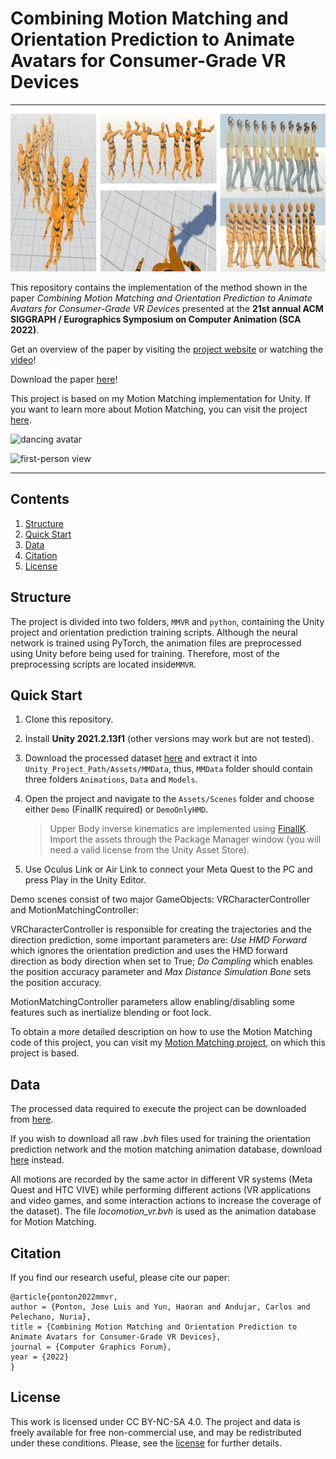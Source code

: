 # Combining Motion Matching and Orientation Prediction to Animate Avatars for Consumer-Grade VR Devices

---

<p align="center">
  <img 
    width="940"
    height="252"
    src="docs/assets/img/teaser.jpg"
  >
</p>

This repository contains the implementation of the method shown in the paper *Combining Motion Matching and Orientation Prediction to Animate Avatars for Consumer-Grade VR Devices* presented at the **21st annual ACM SIGGRAPH / Eurographics Symposium on Computer Animation (SCA 2022)**.

Get an overview of the paper by visiting the [project website](https://upc-virvig.github.io/MMVR/) or watching the [video](https://www.youtube.com/embed/crU9oLX0GnM)!

Download the paper [here](docs/assets/pdf/motion_matching_vr.pdf)!

This project is based on my Motion Matching implementation for Unity. If you want to learn more about Motion Matching, you can visit the project [here](https://github.com/JLPM22/MotionMatching).

![dancing avatar](docs/assets/img/dancing.gif)

![first-person view](docs/assets/img/first_person.gif)

---

## Contents

1. [Structure](#structure)
2. [Quick Start](#quick-start)
3. [Data](#data)
4. [Citation](#citation)
5. [License](#license)

## Structure

The project is divided into two folders, ``MMVR`` and ``python``, containing the Unity project and orientation prediction training scripts. Although the neural network is trained using PyTorch, the animation files are preprocessed using Unity before being used for training. Therefore, most of the preprocessing scripts are located inside``MMVR``.

## Quick Start

1. Clone this repository.

2. Install **Unity 2021.2.13f1** (other versions may work but are not tested).

3. Download the processed dataset [here](https://drive.google.com/file/d/1xLnj1kV9GzhhUr_Dw8O7dhGb2Vudeah_/view?usp=sharing) and extract it into ``Unity_Project_Path/Assets/MMData``, thus, ``MMData`` folder should contain three folders ``Animations``, ``Data`` and ``Models``.

4. Open the project and navigate to the ``Assets/Scenes`` folder and choose either ``Demo`` (FinalIK required) or ``DemoOnlyHMD``.
   
   > Upper Body inverse kinematics are implemented using [FinalIK](https://assetstore.unity.com/packages/tools/animation/final-ik-14290). Import the assets through the Package Manager window (you will need a valid license from the Unity Asset Store).

5. Use Oculus Link or Air Link to connect your Meta Quest to the PC and press Play in the Unity Editor. 

Demo scenes consist of two major GameObjects: VRCharacterController and MotionMatchingController:

VRCharacterController is responsible for creating the trajectories and the direction prediction, some important parameters are: *Use HMD Forward* which ignores the orientation prediction and uses the HMD forward direction as body direction when set to True; *Do Campling* which enables the position accuracy parameter and *Max Distance Simulation Bone* sets the position accuracy.

MotionMatchingController parameters allow enabling/disabling some features such as inertialize blending or foot lock.

To obtain a more detailed description on how to use the Motion Matching code of this project, you can visit my [Motion Matching project](https://github.com/JLPM22/MotionMatching), on which this project is based.

## Data

The processed data required to execute the project can be downloaded from [here](https://drive.google.com/file/d/1xLnj1kV9GzhhUr_Dw8O7dhGb2Vudeah_/view?usp=sharing).

If you wish to download all raw *.bvh* files used for training the orientation prediction network and the motion matching animation database, download [here](https://drive.google.com/file/d/1u4FqjjepO3bz_6vU7SY0KlgbElRZrRqW/view?usp=sharing) instead.

All motions are recorded by the same actor in different VR systems (Meta Quest and HTC VIVE) while performing different actions (VR applications and video games, and some interaction actions to increase the coverage of the dataset). The file *locomotion_vr.bvh* is used as the animation database for Motion Matching.

## Citation

If you find our research useful, please cite our paper:

```
@article{ponton2022mmvr,
author = {Ponton, Jose Luis and Yun, Haoran and Andujar, Carlos and Pelechano, Nuria},
title = {Combining Motion Matching and Orientation Prediction to Animate Avatars for Consumer-Grade VR Devices},
journal = {Computer Graphics Forum},
year = {2022}
}
```

## License

This work is licensed under CC BY-NC-SA 4.0.
The project and data is freely available for free non-commercial use, and may be redistributed under these conditions. Please, see the [license](LICENSE) for further details.
